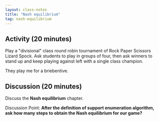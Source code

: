 ```yaml
---
layout: class-notes
title: "Nash equilibrium"
tag: nash-equilibrium
---
```


## Activity (20 minutes)

Play a "divisional" class round robin tournament of Rock Paper Scissors Lizard
Spock. Ask students to play in groups of four, then ask winners to stand up and
keep playing against left with a single class champion.

They play me for a briebentive.

## Discussion (20 minutes)

Discuss the **Nash equilibrium** chapter.

Discussion Point: **After the definition of support enumeration algorithm, ask how many steps to obtain the Nash equilibrium for our game?**
